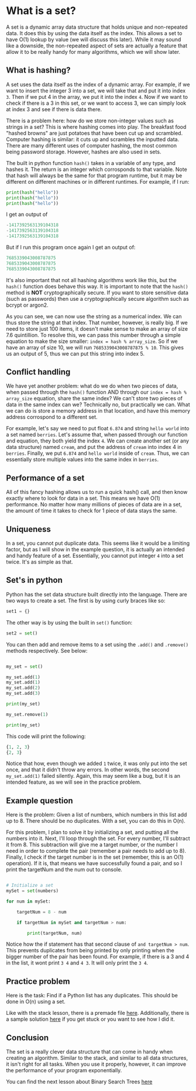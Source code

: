 # What is a set?

A set is a dynamic array data structure that holds unique and non-repeated data. It does this by using the data itself as the index. This allows a set to have O(1) lookup by value (we will discuss this later). While it may sound like a downside, the non-repeated aspect of sets are actually a feature that allow it to be really handy for many algorithms, which we will show later. 

## What is hashing?

A set uses the data itself as the index of a dynamic array. For example, if we want to insert the integer 3 into a set, we will take that and put it into index `3`. Then if we put 4 in the array, we put it into the index `4`. Now if we want to check if there is a 3 in this set, or we want to access 3, we can simply look at index 3 and see if there is data there.

There is a problem here: how do we store non-integer values such as strings in a set? This is where hashing comes into play. The breakfast food "hashed browns" are just potatoes that have been cut up and scrambled. Computer hashing is similar: it cuts up and scrambles the inputted data. There are many different uses of computer hashing, the most common being password storage. However, hashes are also used in sets.

The built in python function `hash()` takes in a variable of any type, and hashes it. The return is an integer which corrosponds to that variable. Note that hash will always be the same for that program runtime, but it may be different on different machines or in different runtimes.  For example, if I run:

```python
print(hash("hello"))
print(hash("hello"))
print(hash("hello"))
``` 
I get an output of 
```python
-1417392563139104318
-1417392563139104318
-1417392563139104318
```

But if I run this program once again I get an output of:
```python
7685339043008787875
7685339043008787875
7685339043008787875
```

It's also important that not all hashing algorithms work like this, but the `hash()` function does behave this way. It is important to note that the `hash()` method is **NOT** cryptographically secure. If you want to store sensitive data (such as passwords) then use a cryptographically secure algorithm such as bcrypt or argon2.

As you can see, we can now use the string as a numerical index. We can thus store the string at that index. That number, however, is really big. If we need to store just 100 items, it doesn't make sense to make an array of size  7.6 quintillion. To resolve this, we can pass this number through a simple equation to make the size smaller: `index = hash % array_size`. So if we have an array of size 10, we will run `7685339043008787875 % 10`. This gives us an output of 5, thus we can put this string into index 5.

## Conflict handling

We have yet another problem: what do we do when two pieces of data, when passed through the `hash()` function AND through our `index = hash % array_size` equation, share the same index? We can't store two pieces of data in the same index can we? Technically no, but practically we can. What we can do is store a memory address in that location, and have this memory address corrospond to a different set. 

For example, let's say we need to put float `6.874` and string `hello world` into a set named `berries`. Let's assume that, when passed through our function and equation, they both yield the index `4`. We can create another set (or any data structure) named `cream`, and put the address of `cream` into index 4 in `berries`. Finally, we put `6.874` and `hello world` inside of `cream`. Thus, we can essentially store multiple values into the same index in `berries`.


## Performance of a set

All of this fancy hashing allows us to run a quick hash() call, and then know exactly where to look for data in a set. This means we have O(1) performance. No matter how many millions of pieces of data are in a set, the amount of time it takes to check for 1 piece of data stays the same.

## Uniqueness

In a set, you cannot put duplicate data. This seems like it would be a limiting factor, but as I will show in the example question, it is actually an intended and handy feature of a set. Essentially, you cannot put integer `4` into a set twice. It's as simple as that. 

## Set's in python

Python has the set data structure built directly into the language. There are two ways to create a set. The first is by using curly braces like so:

```python
set1 = {}

```

The other way is by using the built in `set()` function:

```python
set2 = set()
```

You can then add and remove items to a set using the `.add()` and `.remove()` methods respectively. See below:

```python

my_set = set()

my_set.add(1)
my_set.add(1)
my_set.add(2)
my_set.add(3)

print(my_set)

my_set.remove(1)

print(my_set)

```

This code will print the following: 
```python
{1, 2, 3}
{2, 3}
```
Notice that how, even though we added `1` twice, it was only put into the set once, and that it didn't throw any errors. In other words, the second `my_set.add(1)` failed silently. Again, this may seem like a bug, but it is an intended feature, as we will see in the practice problem.

## Example question

Here is the problem: Given a list of numbers, which numbers in this list add up to 8. There should be no duplicates. With a set, you can do this in O(n).

For this problem, I plan to solve it by initializing a set, and putting all the numbers into it. Next, I'll loop through the set. For every number, I'll subtract it from 8. This subtraction will give me a target number, or the number I need in order to complete the pair (remember a pair needs to add up to 8). Finally, I check if the target number is in the set (remember, this is an O(1) operation). If it is, that means we have successfully found a pair, and so I print the targetNum and the num out to console.

```python

# Initialize a set
mySet = set(numbers)

for num in mySet:

    targetNum = 8 - num

    if targetNum in mySet and targetNum > num:

        print(targetNum, num)

```

Notice how the if statement has that second clause of `and targetNum > num`. This prevents duplicates from being printed by only printing when the bigger number of the pair has been found. For example, if there is a 3 and 4 in the list, it wont print `3 4` and `4 3`. It will only print the `3 4`. 

## Practice problem

Here is the task:  Find if a Python list has any duplicates. This should be done in O(n) using a set. 

Like with the stack lesson, there is a premade file [here](./practice_problems/problems/set_problem.py). Additionally, there is a sample solution [here](./practice_problems/solutions/set_example_solution.py) if you get stuck or you want to see how I did it. 

## Conclusion

The set is a really clever data structure that can come in handy when creating an algorithm. Similar to the stack, and similar to all data structures, it isn't right for all tasks. When you use it properly, however, it can improve the performance of your program exponentially.


You can find the next lesson about Binary Search Trees [here](./binary_search_trees.md)